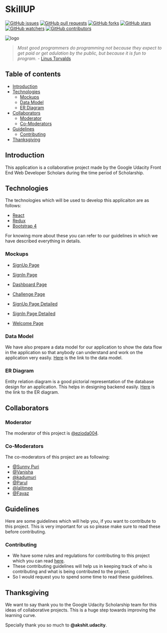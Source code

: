 # SkillUP

[![GitHub issues](https://img.shields.io/github/issues/UdacityFrontEndScholarship/quiz-app.svg)](https://github.com/UdacityFrontEndScholarship/quiz-app/issues)
[![GitHub pull requests](https://img.shields.io/github/issues-pr/UdacityFrontEndScholarship/quiz-app.svg)](https://github.com/UdacityFrontEndScholarship/quiz-app/pulls)
[![GitHub forks](https://img.shields.io/github/forks/UdacityFrontEndScholarship/quiz-app.svg?style=social&label=Fork)](https://github.com/UdacityFrontEndScholarship/quiz-app/network)
[![GitHub stars](https://img.shields.io/github/stars/UdacityFrontEndScholarship/quiz-app.svg?style=social&label=Stars)](https://github.com/UdacityFrontEndScholarship/quiz-app/stargazers)
[![GitHub watchers](https://img.shields.io/github/watchers/UdacityFrontEndScholarship/quiz-app.svg?style=social&label=Watch)](https://github.com/UdacityFrontEndScholarship/quiz-app/watchers)
[![GitHub contributors](https://img.shields.io/github/contributors/UdacityFrontEndScholarship/quiz-app.svg)](https://github.com/UdacityFrontEndScholarship/quiz-app/graphs/contributors)

![logo](https://github.com/parulbindal/quiz-app/blob/master/src/assets/images/skillup%20logo.jpg?raw=true)

> _Most good programmers do programming not because they expect to get paid or get adulation by the public, but because it is fun to program._ - [Linus Torvalds](https://www.brainyquote.com/quotes/linus_torvalds_367382)

## Table of contents

* [Introduction](#introduction)
* [Technologies](#technologies)
  * [Mockups](#mockups)
  * [Data Model](#data-model)
  * [ER Diagram](#er-diagram)
* [Collaborators](#collaborators)
  * [Moderator](#moderator)
  * [Co-Moderators](#co-moderators)
* [Guidelines](#guidelines)
  * [Contributing](#contributing)
* [Thanksgiving](#thanksgiving)

## Introduction

This application is a collaborative project made by the Google Udacity Front End Web Developer Scholars during the time period of Scholarship.

## Technologies

The technologies which will be used to develop this applicaiton are as follows:

* [React](https://reactjs.org/)
* [Redux](https://redux.js.org/)
* [Bootstrap 4](https://getbootstrap.com/)

For knowing more about these you can refer to our guidelines in which we have described everything in details.

### Mockups

* [SignUp Page](https://github.com/UdacityFrontEndScholarship/quiz-app/blob/master/src/assets/images/Sign%20Up%20Page.jpg?raw=true)

- [SignIn Page](https://github.com/UdacityFrontEndScholarship/quiz-app/blob/master/src/assets/images/Sign%20In%20Page.jpg?raw=true)

* [Dashboard Page](https://github.com/UdacityFrontEndScholarship/quiz-app/blob/master/src/assets/images/Dashboard.jpg?raw=true)

- [Challenge Page](https://github.com/UdacityFrontEndScholarship/quiz-app/blob/master/src/assets/images/Challenge%20Page.jpg?raw=true)

* [SignUp Page Detailed](https://github.com/parulbindal/quiz-app/blob/master/src/assets/images/Sign%20Up%20Page%20Detailed.jpg?raw=true)

- [SignIn Page Detailed](https://github.com/parulbindal/quiz-app/blob/master/src/assets/images/Sign%20In%20Page%20Detailed.jpg?raw=true)

* [Welcome Page](https://raw.githubusercontent.com/parulbindal/quiz-app/master/src/assets/images/Welcome%20Page.png)


### Data Model

We have also prepare a data model for our application to show the data flow in the application so that anybody can understand and work on the application very easliy. [Here](https://www.lucidchart.com/documents/edit/d6d11adb-7d10-45bd-a5e0-997f20a19ba4/0?shared=true&) is the link to the data model.

### ER Diagram

Entity relation diagram is a good pictorial representation of the  database design for an application. This helps in designing backend easily. [Here](https://www.lucidchart.com/invitations/accept/4959f428-f905-44ff-9a82-1cd55f6cf960) is the link to the ER diagram.

## Collaborators

### Moderator

The moderator of this project is [@ezioda004](https://github.com/ezioda004).

### Co-Moderators

The co-moderators of this project are as following:

* [@Sunny Puri](https://github.com/SunnyPuri)
* [@Vanisha](https://github.com/Vanisha27)
* [@kadumuri](https://github.com/kadumuri1994)
* [@Parul](https://github.com/parulbindal)
* [@lalitmee](https://github.com/lalitmee)
* [@Fayaz](https://github.com/fayazara)

## Guidelines

Here are some guidelines which will help you, if you want to contribute to this project. This is very important for us so please make sure to read these before contributing.

### Contributing

* We have some rules and regulations for contributing to this project which you can read [here](https://github.com/UdacityFrontEndScholarship/quiz-app/blob/master/CONTRIBUTING.md).
* These contributing guidelines will help us in keeping track of who is contributing and what is being contributed to the project.
* So I would request you to spend some time to read these guidelines.

## Thanksgiving

We want to say thank you to the Google Udacity Scholarship team for this ideas of collaborative projects. This is a huge step towards improving the learning curve.

Specially thank you so much to **@akshit.udacity**.
